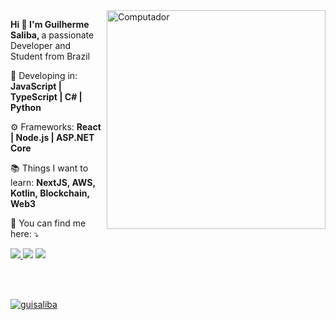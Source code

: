 <img src="https://raw.githubusercontent.com/MicaelliMedeiros/micaellimedeiros/master/image/computer-illustration.png" min-width="350px" max-width="350px" width="350px" align="right" alt="Computador">

<p align="left"> 
  <strong>Hi 👋 I'm Guilherme Saliba, </strong>
  a passionate Developer and Student from Brazil<br>
</p>

<p align="left">

</p>

<p align="left">
  🦄 Developing in: <strong>JavaScript | TypeScript | C# | Python</strong>
</p>

<p align="left">
  ⚙️ Frameworks: <strong>React | Node.js | ASP.NET Core</strong>
</p>

<p align="left">
  📚 Things I want to learn: <strong>NextJS, AWS, Kotlin, Blockchain, Web3</strong>
</p>

<p align="left">
  💌 You can find me here: ⤵️
</p>

<p align="left">
    <a href="https://twitter.com/guisaliba1">
      <img src="https://img.shields.io/badge/Twitter-1DA1F2?style=for-the-badge&logo=twitter&logoColor=white"></img>
    </a>
   <a href="mailto:salibagui19@gmail.com" alt="GMAIL">
  <img src="https://img.shields.io/badge/-Gmail-FF0000?style=flat-square&labelColor=FF0000&logo=gmail&logoColor=white&link=" /></a>

  <a href="https://www.linkedin.com/in/salibagui/" alt="LINKEDIN">
  <img src="https://img.shields.io/badge/-Linkedin-0e76a8?style=flat-square&logo=Linkedin&logoColor=white&link=https://www.linkedin.com/in/salibagui/" /></a>
</p>  
<br>
<br>

[![guisaliba](https://github-readme-stats.vercel.app/api/top-langs/?username=guisaliba&layout=compact&theme=tokyonight&hide=html,css&show_icons=true)](https://github.com/anuraghazra/github-readme-stats)
